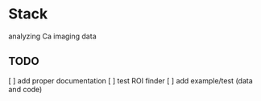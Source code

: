 # Stack

analyzing Ca imaging data

## TODO
[ ] add proper documentation
[ ] test ROI finder
[ ] add example/test (data and code)

